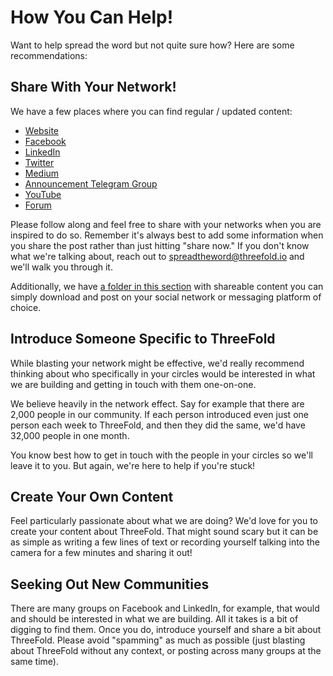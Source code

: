 # How You Can Help!

Want to help spread the word but not quite sure how? Here are some recommendations:

## Share With Your Network!

We have a few places where you can find regular / updated content:

- [Website](https://www.threefold.io)
- [Facebook](https://facebook.com/ThreeFold.io)
- [LinkedIn](https://linkedin.com/company/threefold-foundation/)
- [Twitter](https://twitter.com/threefold_io) 
- [Medium](https://medium.com/threefold)
- [Announcement Telegram Group](https://t.me/threefoldnews)
- [YouTube](https://youtube.com/c/ThreeFoldFoundation)
- [Forum](https://forum.threefold.io)

Please follow along and feel free to share with your networks when you are inspired to do so. Remember it's always best to add some information when you share the post rather than just hitting "share now." If you don't know what we're talking about, reach out to spreadtheword@threefold.io and we'll walk you through it.

Additionally, we have [a folder in this section](threefold_content.md) with shareable content you can simply download and post on your social network or messaging platform of choice.

## Introduce Someone Specific to ThreeFold

While blasting your network might be effective, we'd really recommend thinking about who specifically in your circles would be interested in what we are building and getting in touch with them one-on-one.

We believe heavily in the network effect. Say for example that there are 2,000 people in our community. If each person introduced even just one person each week to ThreeFold, and then they did the same, we'd have 32,000 people in one month.

You know best how to get in touch with the people in your circles so we'll leave it to you. But again, we're here to help if you're stuck!

## Create Your Own Content

Feel particularly passionate about what we are doing? We'd love for you to create your content about ThreeFold. That might sound scary but it can be as simple as writing a few lines of text or recording yourself talking into the camera for a few minutes and sharing it out!

## Seeking Out New Communities

There are many groups on Facebook and LinkedIn, for example, that would and should be interested in what we are building. All it takes is a bit of digging to find them. Once you do, introduce yourself and share a bit about ThreeFold. Please avoid "spamming" as much as possible (just blasting about ThreeFold without any context, or posting across many groups at the same time).